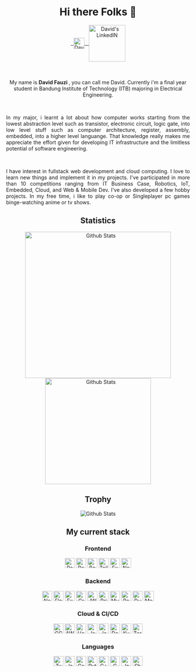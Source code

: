 <div align="center">

# Hi there Folks 👋

<div align="center">

<a href="https://www.linkedin.com/in/abhisheknaiidu/">
 &nbsp;
  <img align="center" alt="David's LinkedIN" width="30px" src="https://raw.githubusercontent.com/peterthehan/peterthehan/master/assets/linkedin.svg" />
   &nbsp;
</a>

<a href="#">

<img align="center" alt="David's LinkedIN" width="100px" src="https://visitor-badge.glitch.me/badge?page_id=davidf1000.davidf1000"/>

</a>

</div>

</div>
<br/> <br/>
<p align="center">
My name is <b> David Fauzi </b>, you can call me David. Currently i'm a final year student in Bandung Institute of Technology (ITB) majoring in Electrical Engineering.
</p>
<br/>
<p align="justify">
In my major, i learnt a lot about how computer works starting from the lowest abstraction level such as transistor, electronic circuit, logic gate, into low level stuff such as computer architecture, register, assembly, embedded, into a higher level languange. That knowledge really makes me appreciate the effort given for developing IT infrastructure and the limitless potential of software engineering. 
</p>
<br/>
<p align="justify">
I have interest in fullstack web development and cloud computing. I love to learn new things and implement it in my projects. I've participated in more than 10 competitions ranging from IT Business Case, Robotics, IoT, Embedded, Cloud, and Web & Mobile Dev. I've also developed a few hobby projects. In my free time, i like to play co-op or Singleplayer pc games binge-watching anime or tv shows.
</p>

<div align="center">

## Statistics

<img width="400" src="https://github-readme-stats.vercel.app/api?username=davidf1000&count_private=true&theme=radical" alt="Github Stats">

<img width="290" src="https://github-readme-stats.vercel.app/api/top-langs/?username=davidf1000&layout=compact&count_private=true&theme=radical&langs_count=8" alt="Github Stats">

</div>

<div align="center">

## Trophy

<img src="https://github-profile-trophy.vercel.app/?username=davidf1000&column=5&margin-w=15&margin-h=15&count_private=true&theme=radical&rank=-C,-B" alt="Github Stats">

</div>

<div align="center">

## My current stack

### Frontend

</div>

<div align="center">

<img height="27px" alt="React" src="https://img.shields.io/badge/-React-45b8d8?style=flat-square&logo=react&logoColor=white" />

<img height="27px" alt="Redux" src="https://img.shields.io/badge/redux-%23593d88.svg?style=for-the-badge&logo=redux&logoColor=white" />

<img height="27px" alt="Bootstrap" src="https://img.shields.io/badge/bootstrap-%23563D7C.svg?style=for-the-badge&logo=bootstrap&logoColor=white" />

<img height="27px" alt="TailwindCSS" src="https://img.shields.io/badge/tailwindcss-%2338B2AC.svg?style=for-the-badge&logo=tailwind-css&logoColor=white" />

<img height="27px" alt="Expo" src="https://img.shields.io/badge/expo-1C1E24?style=for-the-badge&logo=expo&logoColor=#D04A37" />

<img height="27px" alt="NextJS" src="https://img.shields.io/badge/Next-black?style=for-the-badge&logo=next.js&logoColor=white" />

</div>

<div align="center">

### Backend

</div>

<div align="center">

<img height="27px" alt="NestJS" src="https://img.shields.io/badge/nestjs-%23E0234E.svg?style=for-the-badge&logo=nestjs&logoColor=white" />

<img height="27px" alt="Flask" src="https://img.shields.io/badge/flask-%23000.svg?style=for-the-badge&logo=flask&logoColor=white" />

<img height="27px" alt="Express" src="https://img.shields.io/badge/express.js-%23404d59.svg?style=for-the-badge&logo=express&logoColor=%2361DAFB" />

<img height="27px" alt="GraphQL" src="https://img.shields.io/badge/-ApolloGraphQL-311C87?style=for-the-badge&logo=apollo-graphql" />

<img height="27px" alt="JWT" src="https://img.shields.io/badge/JWT-black?style=for-the-badge&logo=JSON%20web%20tokens" />

<img height="27px" alt="Prisma" src="https://img.shields.io/badge/Prisma-3982CE?style=for-the-badge&logo=Prisma&logoColor=white" />

<img height="27px" alt="MySQL" src="https://img.shields.io/badge/mysql-%2300f.svg?style=for-the-badge&logo=mysql&logoColor=white" />

<img height="27px" alt="PostgreSQL" src="https://img.shields.io/badge/postgres-%23316192.svg?style=for-the-badge&logo=postgresql&logoColor=white" />

<img height="27px" alt="DynamoDB" src="https://img.shields.io/badge/Amazon%20DynamoDB-4053D6?style=for-the-badge&logo=Amazon%20DynamoDB&logoColor=white" />

<img height="27px" alt="MongoDB" src="https://img.shields.io/badge/MongoDB-%234ea94b.svg?style=for-the-badge&logo=mongodb&logoColor=white" />

</div>

<div align="center">

### Cloud & CI/CD

</div>

<div align="center">

<img height="27px" alt="GCP" src="https://img.shields.io/badge/GoogleCloud-%234285F4.svg?style=for-the-badge&logo=google-cloud&logoColor=white" />

<img height="27px" alt="AWS" src="https://img.shields.io/badge/AWS-%23FF9900.svg?style=for-the-badge&logo=amazon-aws&logoColor=white" />

<img height="27px" alt="Heroku" src="https://img.shields.io/badge/heroku-%23430098.svg?style=for-the-badge&logo=heroku&logoColor=white" />

<img height="27px" alt="Jest" src="https://img.shields.io/badge/-jest-%23C21325?style=for-the-badge&logo=jest&logoColor=white" />

<img height="27px" alt="Jenkins" src="https://img.shields.io/badge/jenkins-%232C5263.svg?style=for-the-badge&logo=jenkins&logoColor=white" />

<img height="27px" alt="Docker" src="https://img.shields.io/badge/docker-%230db7ed.svg?style=for-the-badge&logo=docker&logoColor=white" />

<img height="27px" alt="Kubernetes" src="https://img.shields.io/badge/kubernetes-%23326ce5.svg?style=for-the-badge&logo=kubernetes&logoColor=white" />

<img height="27px" alt="Terraform" src="https://img.shields.io/badge/terraform-%235835CC.svg?style=for-the-badge&logo=terraform&logoColor=white" />
</div>

<div align="center">

### Languages

</div>

<div align="center">

<img height="27px" alt="Typescript" src="https://img.shields.io/badge/typescript-%23007ACC.svg?style=for-the-badge&logo=typescript&logoColor=white" />

<img height="27px" alt="Javascript" src="https://img.shields.io/badge/javascript-%23323330.svg?style=for-the-badge&logo=javascript&logoColor=%23F7DF1E" />

<img height="27px" alt="Go" src="https://img.shields.io/badge/go-%2300ADD8.svg?style=for-the-badge&logo=go&logoColor=white" />

<img height="27px" alt="Python" src="https://img.shields.io/badge/python-3670A0?style=for-the-badge&logo=python&logoColor=ffdd54" />

<img height="27px" alt="C++" src="https://img.shields.io/badge/c++-%2300599C.svg?style=for-the-badge&logo=c%2B%2B&logoColor=white" />

<img height="27px" alt="C" src="https://img.shields.io/badge/c-%2300599C.svg?style=for-the-badge&logo=c&logoColor=white" />

<img height="27px" alt="Java" src="https://img.shields.io/badge/java-%23ED8B00.svg?style=for-the-badge&logo=java&logoColor=white" />

<img height="27px" alt="Shell" src="https://img.shields.io/badge/shell_script-%23121011.svg?style=for-the-badge&logo=gnu-bash&logoColor=white" />

</div>
